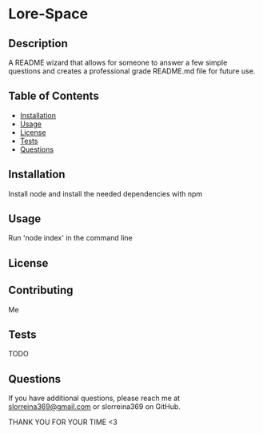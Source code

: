 # Lore-Space 

## Description

A README wizard that allows for someone to answer a few simple questions and creates a professional grade README.md file for future use.

## Table of Contents

* [Installation](#Installation)
* [Usage](#Usage)
* [License](#License)
* [Tests](#Tests)
* [Questions](#Questions)

## Installation

Install node and install the needed dependencies with npm

## Usage

Run 'node index' in the command line

## License



## Contributing 

Me

## Tests

TODO

## Questions

If you have additional questions, please reach me at slorreina369@gmail.com or slorreina369 on GitHub.

THANK YOU FOR YOUR TIME <3